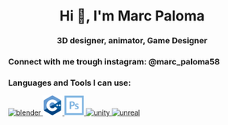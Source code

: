 <h1 align="center">Hi 👋, I'm Marc Paloma</h1>
<h3 align="center">3D designer, animator, Game Designer</h3>
<h3 align="Hola me llamo Marc y soy un estudiante que en un futuro le gustaria dedicarse o a animacion o Game Design</h3>
- 🔭 I’m currently working on **an ad animation**

- 🌱 I’m currently learning **blender**

- 👯 I’m looking to collaborate on **ubisoft games**

- 📫 How to reach me **Marc Paloma**

- ⚡ Fun fact **I can roll my toungue**

<h3 align="left">Connect with me trough instagram: @marc_paloma58</h3>
<p align="left">
</p>

<h3 align="left">Languages and Tools I can use:</h3>
<p align="left"> <a href="https://www.blender.org/" target="_blank" rel="noreferrer"> <img src="https://download.blender.org/branding/community/blender_community_badge_white.svg" alt="blender" width="40" height="40"/> </a> <a href="https://www.w3schools.com/cpp/" target="_blank" rel="noreferrer"> <img src="https://raw.githubusercontent.com/devicons/devicon/master/icons/cplusplus/cplusplus-original.svg" alt="cplusplus" width="40" height="40"/> </a> <a href="https://www.photoshop.com/en" target="_blank" rel="noreferrer"> <img src="https://raw.githubusercontent.com/devicons/devicon/master/icons/photoshop/photoshop-line.svg" alt="photoshop" width="40" height="40"/> </a> <a href="https://unity.com/" target="_blank" rel="noreferrer"> <img src="https://www.vectorlogo.zone/logos/unity3d/unity3d-icon.svg" alt="unity" width="40" height="40"/> </a> <a href="https://unrealengine.com/" target="_blank" rel="noreferrer"> <img src="https://raw.githubusercontent.com/kenangundogan/fontisto/036b7eca71aab1bef8e6a0518f7329f13ed62f6b/icons/svg/brand/unreal-engine.svg" alt="unreal" width="40" height="40"/> </a> </p>

